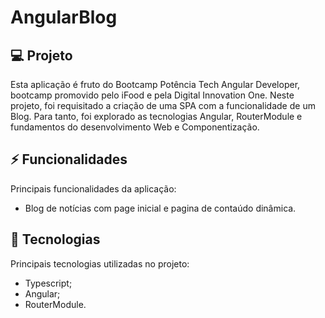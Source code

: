 # AngularBlog

## 💻 Projeto

Esta aplicação é fruto do Bootcamp Potência Tech Angular Developer, bootcamp promovido pelo iFood e pela Digital Innovation One.
Neste projeto, foi requisitado a criação de uma SPA com a funcionalidade de um Blog. Para tanto, foi explorado as tecnologias Angular, RouterModule e fundamentos do desenvolvimento Web e Componentização.

## ⚡ Funcionalidades

Principais funcionalidades da aplicação:
- Blog de notícias com page inicial e pagina de contaúdo dinâmica.

## 🚀 Tecnologias

Principais tecnologias utilizadas no projeto:
- Typescript;
- Angular;
- RouterModule.
